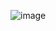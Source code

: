 ![image](https://user-images.githubusercontent.com/87910187/162324502-84bed9ca-5ac0-4f06-b599-d204bb8d1394.png)
